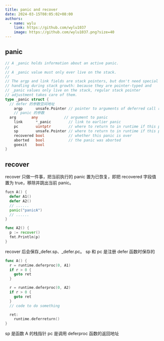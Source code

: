 ```yaml
---
title: panic and recover
date: 2024-03-15T08:05:02+08:00
authors:
  - name: wylu
    link: https://github.com/wylu1037
    image: https://github.com/wylu1037.png?size=40
---
```


## panic
```go
// A _panic holds information about an active panic.
//
// A _panic value must only ever live on the stack.
//
// The argp and link fields are stack pointers, but don't need special
// handling during stack growth: because they are pointer-typed and
// _panic values only live on the stack, regular stack pointer
// adjustment takes care of them.
type _panic struct {
  // defer 的参数空间地址
	argp      unsafe.Pointer // pointer to arguments of deferred call run during panic; cannot move - known to liblink
	// panic 的参数
  arg       any            // argument to panic
	link      *_panic        // link to earlier panic
	pc        uintptr        // where to return to in runtime if this panic is bypassed
	sp        unsafe.Pointer // where to return to in runtime if this panic is bypassed
	recovered bool           // whether this panic is over
	aborted   bool           // the panic was aborted
	goexit    bool
}
```

## recover
recover 只做一件事，把当前执行的 panic 置为已恢复，即把 recovered 字段值置为 true，移除并跳出当前 panic。
```go
fucn A() {
  defer A1()
  defer A2()
  // ......
  panic("panicA")
  // ......
}

func A2() {
  p := recover()
  fmt.Println(p)
}
```

recover 后会保存_defer.sp、_defer.pc。
sp 和 pc 是注册 defer 函数时保存的
```go
func A() {
  r = runtime.deferproc(0, A1)
  if r > 0 {
    goto ret
  }

  r = runtime.deferproc(0, A2)
  if r > 0 {
    goto ret
  }
  // code to do something

  ret:
    runtime.deferreturn()
}
```
sp 是函数 A 的栈指针
pc 是调用 deferproc 函数的返回地址
